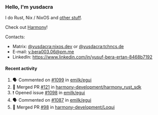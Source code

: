 ### Hello, I'm yusdacra

I do Rust, Nix / NixOS and [other stuff](https://yusdacra.gitlab.io/about).

Check out [Harmony](https://github.com/harmony-development)!

Contacts:
- Matrix: [@yusdacra:nixos.dev](https://matrix.to/#/@yusdacra:nixos.dev) or [@yusdacra:tchncs.de](https://matrix.to/#/@yusdacra:tchncs.de)
- E-mail: y.bera003.06@pm.me
- LinkedIn: https://www.linkedin.com/in/yusuf-bera-ertan-8468b7192

#### Recent activity

<!--START_SECTION:activity-->
1. 🗣 Commented on [#1099](https://github.com/emilk/egui/issues/1099) in [emilk/egui](https://github.com/emilk/egui)
2. 🎉 Merged PR [#121](https://github.com/harmony-development/harmony_rust_sdk/pull/121) in [harmony-development/harmony_rust_sdk](https://github.com/harmony-development/harmony_rust_sdk)
3. ❗️ Opened issue [#1098](https://github.com/emilk/egui/issues/1098) in [emilk/egui](https://github.com/emilk/egui)
4. 🗣 Commented on [#1087](https://github.com/emilk/egui/issues/1087) in [emilk/egui](https://github.com/emilk/egui)
5. 🎉 Merged PR [#98](https://github.com/harmony-development/Loqui/pull/98) in [harmony-development/Loqui](https://github.com/harmony-development/Loqui)
<!--END_SECTION:activity-->

